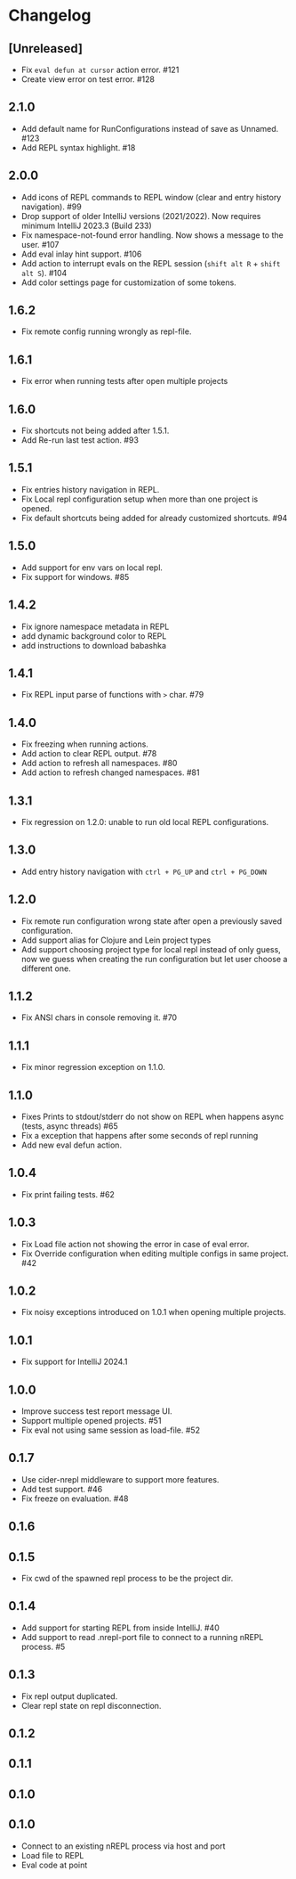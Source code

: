 # Changelog

## [Unreleased]

 - Fix `eval defun at cursor` action error. #121
 - Create view error on test error. #128

## 2.1.0

 - Add default name for RunConfigurations instead of save as Unnamed. #123
 - Add REPL syntax highlight. #18

## 2.0.0

 - Add icons of REPL commands to REPL window (clear and entry history navigation). #99
 - Drop support of older IntelliJ versions (2021/2022). Now requires minimum IntelliJ 2023.3 (Build 233)
 - Fix namespace-not-found error handling. Now shows a message to the user. #107
 - Add eval inlay hint support. #106
 - Add action to interrupt evals on the REPL session (`shift alt R` + `shift alt S`).  #104
 - Add color settings page for customization of some tokens.

## 1.6.2

- Fix remote config running wrongly as repl-file.

## 1.6.1

- Fix error when running tests after open multiple projects

## 1.6.0

- Fix shortcuts not being added after 1.5.1.
- Add Re-run last test action. #93

## 1.5.1

- Fix entries history navigation in REPL.
- Fix Local repl configuration setup when more than one project is opened.
- Fix default shortcuts being added for already customized shortcuts. #94

## 1.5.0

- Add support for env vars on local repl.
- Fix support for windows. #85

## 1.4.2

- Fix ignore namespace metadata in REPL 
- add dynamic background color to REPL
- add instructions to download babashka

## 1.4.1

- Fix REPL input parse of functions with `>` char. #79

## 1.4.0

- Fix freezing when running actions.
- Add action to clear REPL output. #78
- Add action to refresh all namespaces. #80
- Add action to refresh changed namespaces. #81

## 1.3.1

- Fix regression on 1.2.0: unable to run old local REPL configurations.

## 1.3.0

- Add entry history navigation with `ctrl + PG_UP` and `ctrl + PG_DOWN`

## 1.2.0

- Fix remote run configuration wrong state after open a previously saved configuration.
- Add support alias for Clojure and Lein project types
- Add support choosing project type for local repl instead of only guess, now we guess when creating the run configuration but let user choose a different one.

## 1.1.2

- Fix ANSI chars in console removing it. #70

## 1.1.1

- Fix minor regression exception on 1.1.0. 

## 1.1.0

- Fixes Prints to stdout/stderr do not show on REPL when happens async (tests, async threads) #65
- Fix a exception that happens after some seconds of repl running
- Add new eval defun action.

## 1.0.4

- Fix print failing tests. #62

## 1.0.3

- Fix Load file action not showing the error in case of eval error.
- Fix Override configuration when editing multiple configs in same project. #42

## 1.0.2

- Fix noisy exceptions introduced on 1.0.1 when opening multiple projects.

## 1.0.1
 
- Fix support for IntelliJ 2024.1

## 1.0.0

- Improve success test report message UI.
- Support multiple opened projects. #51
- Fix eval not using same session as load-file. #52

## 0.1.7

- Use cider-nrepl middleware to support more features.
- Add test support. #46
- Fix freeze on evaluation. #48

## 0.1.6

## 0.1.5

- Fix cwd of the spawned repl process to be the project dir.

## 0.1.4

- Add support for starting REPL from inside IntelliJ. #40
- Add support to read .nrepl-port file to connect to a running nREPL process. #5

## 0.1.3

- Fix repl output duplicated.
- Clear repl state on repl disconnection.

## 0.1.2

## 0.1.1

## 0.1.0

## 0.1.0

- Connect to an existing nREPL process via host and port
- Load file to REPL
- Eval code at point
